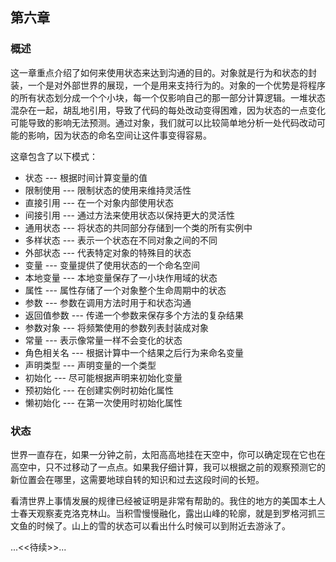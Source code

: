 ## 第六章

### 概述

这一章重点介绍了如何来使用状态来达到沟通的目的。对象就是行为和状态的封装，一个是对外部世界的展现，一个是用来支持行为的。对象的一个优势是将程序的所有状态划分成一个个小块，每一个仅影响自己的那一部分计算逻辑。一堆状态混杂在一起，胡乱地引用，导致了代码的每处改动变得困难，因为状态的一点变化可能导致的影响无法预测。通过对象，我们就可以比较简单地分析一处代码改动可能的影响，因为状态的命名空间让这件事变得容易。

这章包含了以下模式：

+ 状态		---	根据时间计算变量的值
+ 限制使用	---	限制状态的使用来维持灵活性
+ 直接引用	---	在一个对象内部使用状态
+ 间接引用	---	通过方法来使用状态以保持更大的灵活性
+ 通用状态	---	将状态的共同部分存储到一个类的所有实例中
+ 多样状态	---	表示一个状态在不同对象之间的不同
+ 外部状态	---	代表特定对象的特殊目的状态
+ 变量		---	变量提供了使用状态的一个命名空间
+ 本地变量	---	本地变量保存了一小块作用域的状态
+ 属性		---	属性存储了一个对象整个生命周期中的状态
+ 参数		---	参数在调用方法时用于和状态沟通
+ 返回值参数	---	传递一个参数来保存多个方法的复杂结果
+ 参数对象	---	将频繁使用的参数列表封装成对象
+ 常量		---	表示像常量一样不会变化的状态
+ 角色相关名	---	根据计算中一个结果之后行为来命名变量
+ 声明类型	---	声明变量的一个类型
+ 初始化		---	尽可能根据声明来初始化变量
+ 预初始化	---	在创建实例时初始化属性
+ 懒初始化	---	在第一次使用时初始化属性


### 状态

世界一直存在，如果一分钟之前，太阳高高地挂在天空中，你可以确定现在它也在高空中，只不过移动了一点点。如果我仔细计算，我可以根据之前的观察预测它的新位置会在哪里，这需要地球自转的知识和过去这段时间的长短。

看清世界上事情发展的规律已经被证明是非常有帮助的。我住的地方的美国本土人士春天观察麦克洛克林山。当积雪慢慢融化，露出山峰的轮廓，就是到罗格河抓三文鱼的时候了。山上的雪的状态可以看出什么时候可以到附近去游泳了。

...<<待续>>...
